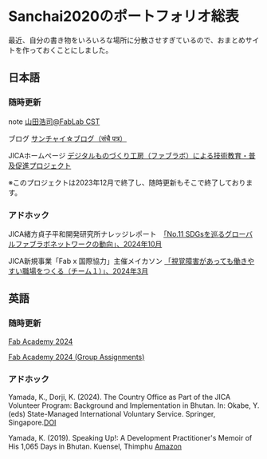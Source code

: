 # Sanchai2020のポートフォリオ総表

最近、自分の書き物をいろいろな場所に分散させすぎているので、おまとめサイトを作っておくことにしました。

## **日本語**
### **随時更新**
note [山田浩司@FabLab CST](https://note.com/sanchai2022)

ブログ [サンチャイ☆ブログ（संचै पत्र）](https://sanchaiblog2005.seesaa.net/)

JICAホームページ [デジタルものづくり工房（ファブラボ）による技術教育・普及促進プロジェクト](https://www.jica.go.jp/oda/project/1900281/index.html)

※このプロジェクトは2023年12月で終了し、随時更新もそこで終了しております。


### **アドホック**
JICA緒方貞子平和開発研究所ナレッジレポート　[「No.11 SDGsを巡るグローバルファブラボネットワークの動向」、2024年10月](https://www.jica.go.jp/jica_ri/publication/knowledge/1553204_24089.html)

JICA新規事業「Fab x 国際協力」主催メイカソン [「視覚障害があっても働きやすい職場をつくる（チーム１）」、2024年3月](https://fabble.cc/fablabshinagawa/jicamakeathon202402-1)

## **英語**
### **随時更新**
[Fab Academy 2024](https://fabacademy.org/2024/labs/kannai/students/koji-yamada/)

[Fab Academy 2024 (Group Assignments)](https://fabacademy.org/2024/labs/kannai/)

### **アドホック**
Yamada, K., Dorji, K. (2024). The Country Office as Part of the JICA Volunteer Program: Background and Implementation in Bhutan. In: Okabe, Y. (eds) State-Managed International Voluntary Service. Springer, Singapore.[DOI](https://doi.org/10.1007/978-981-97-3615-7_7)

Yamada, K. (2019). Speaking Up!: A Development Practitioner's Memoir of His 1,065 Days in Bhutan. Kuensel, Thimphu 
[Amazon](https://www.amazon.co.jp/Speaking-Up-Development-Practitioners-English-ebook/dp/B07T14JZY7/ref=sr_1_1?dib=eyJ2IjoiMSJ9.kizsItB3_xzsZBJQwkDAvQ.tvXCWzPg01-xI5pFVDuySNbhk22WuyvYRMkTOpxD7a0&dib_tag=se&qid=1737501576&refinements=p_27%3AKoji+YAMADA&s=digital-text&sr=1-1&text=Koji+YAMADA)